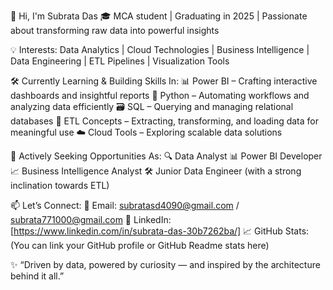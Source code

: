 👋 Hi, I'm Subrata Das
🎓 MCA student | Graduating in 2025 | Passionate about transforming raw data into powerful insights

💡 Interests:
Data Analytics | Cloud Technologies | Business Intelligence | Data Engineering | ETL Pipelines | Visualization Tools

🛠️ Currently Learning & Building Skills In:
📊 Power BI – Crafting interactive dashboards and insightful reports
🐍 Python – Automating workflows and analyzing data efficiently
🗃️ SQL – Querying and managing relational databases
🧩 ETL Concepts – Extracting, transforming, and loading data for meaningful use
☁️ Cloud Tools – Exploring scalable data solutions

💼 Actively Seeking Opportunities As:
🔍 Data Analyst
📊 Power BI Developer
📈 Business Intelligence Analyst
🛠️ Junior Data Engineer (with a strong inclination towards ETL)

📫 Let’s Connect:
📧 Email: subratasd4090@gmail.com / subrata771000@gmail.com
🔗 LinkedIn: [https://www.linkedin.com/in/subrata-das-30b7262ba/]
📈 GitHub Stats: (You can link your GitHub profile or GitHub Readme stats here)

✨ “Driven by data, powered by curiosity — and inspired by the architecture behind it all.”
